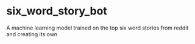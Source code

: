 # six_word_story_bot
A machine learning model trained on the top six word stories from reddit and creating its own
